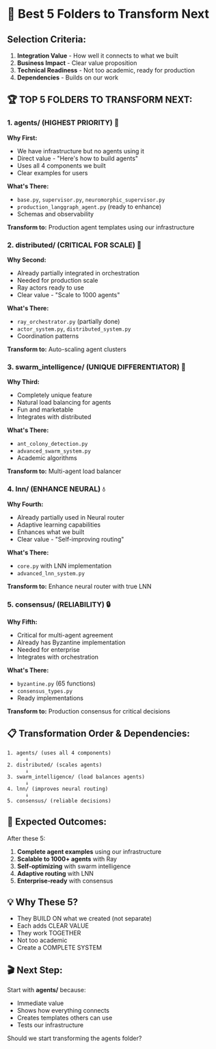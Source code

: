 # 🎯 Best 5 Folders to Transform Next

## Selection Criteria:
1. **Integration Value** - How well it connects to what we built
2. **Business Impact** - Clear value proposition
3. **Technical Readiness** - Not too academic, ready for production
4. **Dependencies** - Builds on our work

## 🏆 TOP 5 FOLDERS TO TRANSFORM NEXT:

### 1. **agents/** (HIGHEST PRIORITY) 🤖
**Why First:**
- We have infrastructure but no agents using it
- Direct value - "Here's how to build agents"
- Uses all 4 components we built
- Clear examples for users

**What's There:**
- `base.py`, `supervisor.py`, `neuromorphic_supervisor.py`
- `production_langgraph_agent.py` (ready to enhance)
- Schemas and observability

**Transform to:** Production agent templates using our infrastructure

### 2. **distributed/** (CRITICAL FOR SCALE) 📡
**Why Second:**
- Already partially integrated in orchestration
- Needed for production scale
- Ray actors ready to use
- Clear value - "Scale to 1000 agents"

**What's There:**
- `ray_orchestrator.py` (partially done)
- `actor_system.py`, `distributed_system.py`
- Coordination patterns

**Transform to:** Auto-scaling agent clusters

### 3. **swarm_intelligence/** (UNIQUE DIFFERENTIATOR) 🐜
**Why Third:**
- Completely unique feature
- Natural load balancing for agents
- Fun and marketable
- Integrates with distributed

**What's There:**
- `ant_colony_detection.py`
- `advanced_swarm_system.py`
- Academic algorithms

**Transform to:** Multi-agent load balancer

### 4. **lnn/** (ENHANCE NEURAL) 💧
**Why Fourth:**
- Already partially used in Neural router
- Adaptive learning capabilities
- Enhances what we built
- Clear value - "Self-improving routing"

**What's There:**
- `core.py` with LNN implementation
- `advanced_lnn_system.py`

**Transform to:** Enhance neural router with true LNN

### 5. **consensus/** (RELIABILITY) 🔒
**Why Fifth:**
- Critical for multi-agent agreement
- Already has Byzantine implementation
- Needed for enterprise
- Integrates with orchestration

**What's There:**
- `byzantine.py` (65 functions)
- `consensus_types.py`
- Ready implementations

**Transform to:** Production consensus for critical decisions

## 📋 Transformation Order & Dependencies:

```
1. agents/ (uses all 4 components)
      ↓
2. distributed/ (scales agents)
      ↓
3. swarm_intelligence/ (load balances agents)
      ↓
4. lnn/ (improves neural routing)
      ↓
5. consensus/ (reliable decisions)
```

## 🚀 Expected Outcomes:

After these 5:
1. **Complete agent examples** using our infrastructure
2. **Scalable to 1000+ agents** with Ray
3. **Self-optimizing** with swarm intelligence
4. **Adaptive routing** with LNN
5. **Enterprise-ready** with consensus

## 💡 Why These 5?

- They BUILD ON what we created (not separate)
- Each adds CLEAR VALUE
- They work TOGETHER
- Not too academic
- Create a COMPLETE SYSTEM

## 🎬 Next Step:

Start with **agents/** because:
- Immediate value
- Shows how everything connects
- Creates templates others can use
- Tests our infrastructure

Should we start transforming the agents folder?